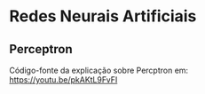 # Redes Neurais Artificiais
## Perceptron

Código-fonte da explicação sobre Percptron em: https://youtu.be/pkAKtL9FvFI
